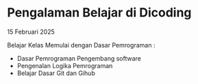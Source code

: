 # Pengalaman Belajar di Dicoding

15 Februari 2025

Belajar Kelas Memulai dengan Dasar Pemrograman :
* Dasar Pemrograman Pengembang software
* Pengenalan Logika Pemrograman
* Belajar Dasar Git dan Gihub
